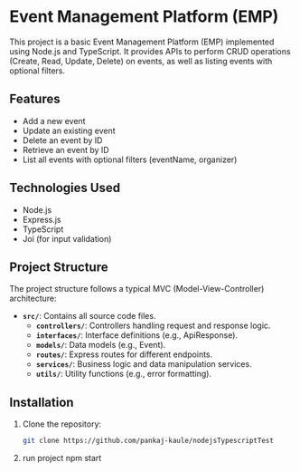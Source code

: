 # Event Management Platform (EMP)

This project is a basic Event Management Platform (EMP) implemented using Node.js and TypeScript. It provides APIs to perform CRUD operations (Create, Read, Update, Delete) on events, as well as listing events with optional filters.

## Features

- Add a new event
- Update an existing event
- Delete an event by ID
- Retrieve an event by ID
- List all events with optional filters (eventName, organizer)

## Technologies Used

- Node.js
- Express.js
- TypeScript
- Joi (for input validation)

## Project Structure

The project structure follows a typical MVC (Model-View-Controller) architecture:

- **`src/`**: Contains all source code files.
  - **`controllers/`**: Controllers handling request and response logic.
  - **`interfaces/`**: Interface definitions (e.g., ApiResponse).
  - **`models/`**: Data models (e.g., Event).
  - **`routes/`**: Express routes for different endpoints.
  - **`services/`**: Business logic and data manipulation services.
  - **`utils/`**: Utility functions (e.g., error formatting).

## Installation

1. Clone the repository:

   ```bash
   git clone https://github.com/pankaj-kaule/nodejsTypescriptTest

2. run project 
        npm start